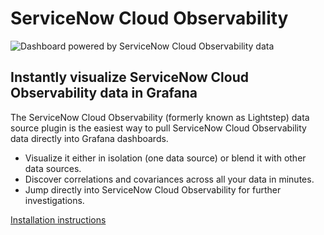 # ServiceNow Cloud Observability

![Dashboard powered by ServiceNow Cloud Observability data](https://github.com/lightstep/lightstep-observability-datasource/blob/main/images/docs/grafana_dashboard_overview.png?raw=true)

## Instantly visualize ServiceNow Cloud Observability data in Grafana

The ServiceNow Cloud Observability (formerly known as Lightstep) data source plugin is the easiest way to pull ServiceNow Cloud Observability data directly into Grafana dashboards.

- Visualize it either in isolation (one data source) or blend it with other data sources.
- Discover correlations and covariances across all your data in minutes.
- Jump directly into ServiceNow Cloud Observability for further investigations.

[Installation instructions](https://docs.lightstep.com/docs/view-lightstep-metrics-in-grafana#installation)
